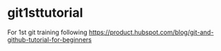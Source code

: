 # git1sttutorial
For 1st git training following https://product.hubspot.com/blog/git-and-github-tutorial-for-beginners
